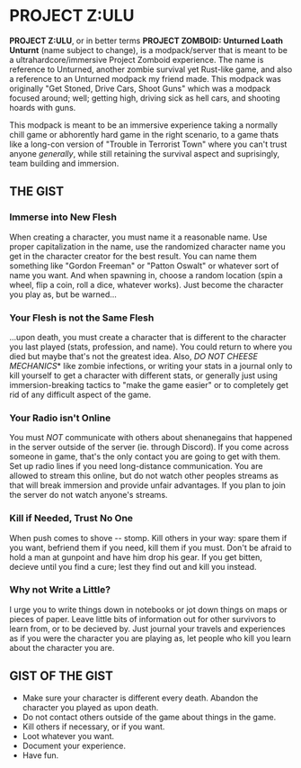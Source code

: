 # PROJECT Z:ULU
**PROJECT Z:ULU**, or in better terms **PROJECT ZOMBOID: Unturned Loath Unturnt** (name subject to change), is a modpack/server that is meant to be a ultrahardcore/immersive Project Zomboid experience. The name is reference to Unturned, another zombie survival yet Rust-like game, and also a reference to an Unturned modpack my friend made. This modpack was originally "Get Stoned, Drive Cars, Shoot Guns" which was a modpack focused around; well; getting high, driving sick as hell cars, and shooting hoards with guns.

This modpack is meant to be an immersive experience taking a normally chill game or abhorently hard game in the right scenario, to a game thats like a long-con version of "Trouble in Terrorist Town" where you can't trust anyone *generally*, while still retaining the survival aspect and suprisingly, team building and immersion.

## THE GIST
### **Immerse into New Flesh**
When creating a character, you must name it a reasonable name. Use proper capitalization in the name, use the randomized character name you get in the character creator for the best result. You can name them something like "Gordon Freeman" or "Patton Oswalt" or whatever sort of name you want. And when spawning in, choose a random location (spin a wheel, flip a coin, roll a dice, whatever works). Just become the character you play as, but be warned...

### **Your Flesh is not the Same Flesh**
...upon death, you must create a character that is different to the character you last played (stats, profession, and name). You could return to where you died but maybe that's not the greatest idea. Also, *DO NOT CHEESE MECHANICS** like zombie infections, or writing your stats in a journal only to kill yourself to get a character with different stats, or generally just using immersion-breaking tactics to "make the game easier" or to completely get rid of any difficult aspect of the game.

### **Your Radio isn't Online**
You must *NOT* communicate with others about shenanegains that happened in the server outside of the server (ie. through Discord). If you come across someone in game, that's the only contact you are going to get with them. Set up radio lines if you need long-distance communication. You are allowed to stream this online, but do not watch other peoples streams as that will break immersion and provide unfair advantages. If you plan to join the server do not watch anyone's streams.

### **Kill if Needed, Trust No One**
When push comes to shove -- stomp. Kill others in your way: spare them if you want, befriend them if you need, kill them if you must. Don't be afraid to hold a man at gunpoint and have him drop his gear. If you get bitten, decieve until you find a cure; lest they find out and kill you instead.

### **Why not Write a Little?**
I urge you to write things down in notebooks or jot down things on maps or pieces of paper. Leave little bits of information out for other survivors to learn from, or to be decieved by. Just journal your travels and experiences as if you were the character you are playing as, let people who kill you learn about the character you are.

## GIST OF THE GIST
- Make sure your character is different every death. Abandon the character you played as upon death.
- Do not contact others outside of the game about things in the game.
- Kill others if necessary, or if you want.
- Loot whatever you want.
- Document your experience.
- Have fun.
